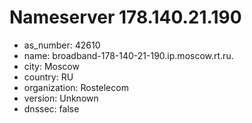 # Nameserver 178.140.21.190

* as_number: 42610
* name: broadband-178-140-21-190.ip.moscow.rt.ru.
* city: Moscow
* country: RU
* organization: Rostelecom
* version: Unknown
* dnssec: false
